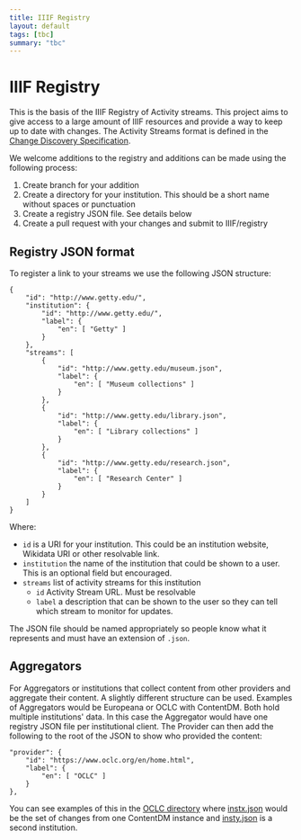 ```yaml
---
title: IIIF Registry
layout: default
tags: [tbc]
summary: "tbc"
---
```


# IIIF Registry
This is the basis of the IIIF Registry of Activity streams. This project aims to give access to a large amount of IIIF resources and provide a way to keep up to date with changes. The Activity Streams format is defined in the [Change Discovery Specification](https://iiif.io/api/discovery/0.4/).

We welcome additions to the registry and additions can be made using the following process:

  1. Create branch for your addition
  2. Create a directory for your institution. This should be a short name without spaces or punctuation
  3. Create a registry JSON file. See details below
  4. Create a pull request with your changes and submit to IIIF/registry

## Registry JSON format  

To register a link to your streams we use the following JSON structure: 

```
{
    "id": "http://www.getty.edu/",
    "institution": {
        "id": "http://www.getty.edu/",
        "label": {
            "en": [ "Getty" ]
        }    
    },
    "streams": [
        {
            "id": "http://www.getty.edu/museum.json",
            "label": {
                "en": [ "Museum collections" ]
            }
        },
        {
            "id": "http://www.getty.edu/library.json",
            "label": {
                "en": [ "Library collections" ]
            }    
        },
        {
            "id": "http://www.getty.edu/research.json",
            "label": {
                "en": [ "Research Center" ]
            }    
        }
    ]
}
```

Where:
 * `id` is a URI for your institution. This could be an institution website, Wikidata URI or other resolvable link. 
 * `institution` the name of the institution that could be shown to a user. This is an optional field but encouraged. 
 * `streams` list of activity streams for this institution
    * `id` Activity Stream URL. Must be resolvable 
    * `label` a description that can be shown to the user so they can tell which stream to monitor for updates. 

The JSON file should be named appropriately so people know what it represents and must have an extension of `.json`.

## Aggregators

For Aggregators or institutions that collect content from other providers and aggregate their content. A slightly different structure can be used. Examples of Aggregators would be Europeana or OCLC with ContentDM. Both hold multiple institutions' data. In this case the Aggregator would have one registry JSON file per institutional client. The Provider can then add the following to the root of the JSON to show who provided the content:

```
"provider": {
    "id": "https://www.oclc.org/en/home.html",
    "label": {
        "en": [ "OCLC" ]
    }    
},
```

You can see examples of this in the [OCLC directory](https://github.com/IIIF/registry/tree/deploy/OCLC) where [instx.json](https://github.com/IIIF/registry/blob/deploy/OCLC/instx.json) would be the set of changes from one ContentDM instance and [insty.json](https://github.com/IIIF/registry/blob/deploy/OCLC/insty.json) is a second institution. 
